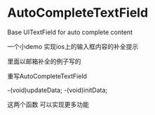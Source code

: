 AutoCompleteTextField
=====================

Base UITextField for auto complete content 


一个小demo 实现ios上的输入框内容的补全提示

里面以邮箱补全的例子写的

重写AutoCompleteTextField

-(void)updateData;
-(void)initData;

这两个函数 可以实现更多功能
